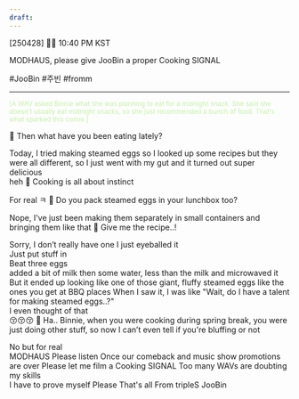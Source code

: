 ```yaml
---
draft:
---
```

[250428] 🐣💭 10:40 PM KST

MODHAUS, please give JooBin a proper Cooking SIGNAL

#JooBin #주빈 #fromm
___

<sup><font color="#c3f4a5">[A WAV asked Binnie what she was planning to eat for a midnight snack. She said she doesn’t usually eat midnight snacks, so she just recommended a bunch of food. That's what sparked this convo.]</font></sup>


🫧 Then what have you been eating lately?

Today, I tried making steamed eggs
so I looked up some recipes
but they were all different,
so I just went with my gut
and it turned out super delicious  
heh
🫧 Cooking is all about instinct

For real ㅋ
🫧 Do you pack steamed eggs in your lunchbox too?

Nope, I've just been making them separately in small containers and bringing them like that
🫧 Give me the recipe..!

Sorry, I don’t really have one 
I just eyeballed it  
Just put stuff in  
Beat three eggs  
added a bit of milk
then some water, less than the milk
and microwaved it
But it ended up looking like one of those giant, fluffy steamed eggs
like the ones you get at BBQ places 
When I saw it, I was like 
"Wait, do I have a talent for making steamed eggs..?"  
I even thought of that  
😚😚😚
🫧 Ha.. Binnie, when you were cooking during spring break, you were just doing other stuff, so now I can’t even tell if you're bluffing or not

No but for real  
MODHAUS
Please listen
Once our comeback and music show promotions are over
Please let me film a Cooking SIGNAL
Too many WAVs are doubting my skills  
I have to prove myself
Please
That's all
From tripleS JooBin